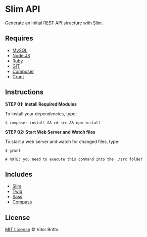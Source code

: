 # Slim API

Generate an initial REST API structure with [Slim](http://www.slimframework.com/).

## Requires

- [MySQL](http://www.mysql.com/)
- [Node.JS](http://nodejs.org/)
- [Ruby](https://www.ruby-lang.org/pt/)
- [GIT](http://git-scm.com/)
- [Composer](https://getcomposer.org/)
- [Grunt](http://gruntjs.com/)


## Instructions

**STEP 01: Install Required Modules**

To install your dependencies, type:

    $ composer install && cd src && npm install

**STEP 02: Start Web Server and Watch files**

To start a web server and watch for changed files, type:

    $ grunt

    # NOTE: you need to execute this command into the ./src folder


## Includes

- [Slim](http://www.slimframework.com/)
- [Twig](http://twig.sensiolabs.org/)
- [Sass](http://sass-lang.com/)
- [Compass](http://compass-style.org/)


## License

[MIT License](http://vitorbritto.mit-license.org/) © Vitor Britto
